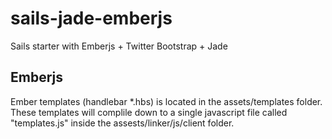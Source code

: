 sails-jade-emberjs
=================

Sails starter with Emberjs + Twitter Bootstrap + Jade


Emberjs
--------------

Ember templates (handlebar *.hbs) is located in the assets/templates folder. These templates will complile down to a single javascript file called "templates.js" inside the assests/linker/js/client folder. 
